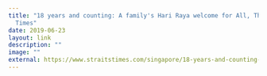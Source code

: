 ```yaml
---
title: "18 years and counting: A family's Hari Raya welcome for All, The Straits
  Times"
date: 2019-06-23
layout: link
description: ""
image: ""
external: https://www.straitstimes.com/singapore/18-years-and-counting-a-familys-hari-raya-welcome-for-all
---
```

